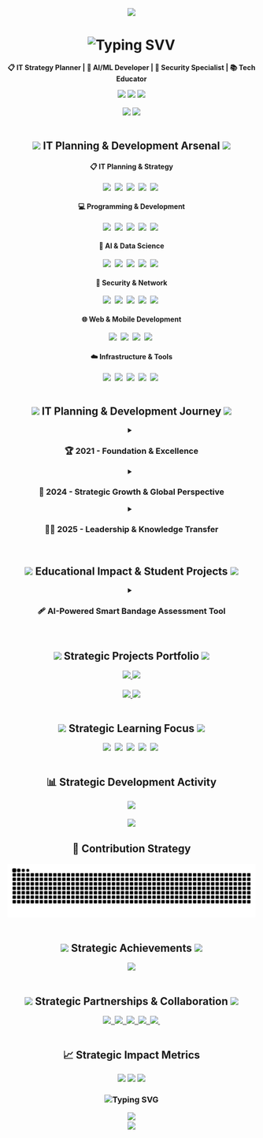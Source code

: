 <!--Header Section-->
<div align="center">
  <img src="https://capsule-render.vercel.app/api?type=waving&color=gradient&customColorList=24&height=280&section=header&text=Sunwook%20Lee%20📋&fontSize=70&fontColor=ffffff&animation=fadeIn" />
</div>

<!--Introduction-->
<div align="center">
  <h1>
    <img src="https://readme-typing-svg.herokuapp.com?font=Fira+Code&size=30&pause=1000&color=00D9FF&center=true&vCenter=true&multiline=true&width=700&height=100&lines=🌟+IT+Planner+%26+Strategic+Developer+🌟;Turning+Vision+into+Reality%2C+Strategy+into+Innovation" alt="Typing SVV" />
  </h1>
  <p>
    <strong>📋 IT Strategy Planner | 🚀 AI/ML Developer | 🔐 Security Specialist | 📚 Tech Educator</strong>
  </p>
  
  <img src="https://img.shields.io/badge/Location-South%20Korea-blue?style=flat-square&logo=google-maps" />
  <img src="https://img.shields.io/badge/Focus-IT%20Strategy%20%26%20Planning-brightgreen?style=flat-square" />
  <img src="https://img.shields.io/badge/Status-Open%20to%20Strategic%20Projects-yellow?style=flat-square" />
</div>

<br>

<!--GitHub Stats-->
<div align="center">
  <img src="https://github-readme-stats.vercel.app/api?username=SUNWOOKLEE04&show_icons=true&theme=tokyonight&hide_border=true&include_all_commits=true&count_private=true" />
  <img src="https://github-readme-streak-stats.herokuapp.com/?user=SUNWOOKLEE04&theme=tokyonight&hide_border=true" />
</div>

<br>

<!--Tech Stack-->
<h2 align="center">
  <img src="https://media.giphy.com/media/iY8CRBdQXODJSCERIr/giphy.gif" width="35">
  IT Planning & Development Arsenal
  <img src="https://media.giphy.com/media/iY8CRBdQXODJSCERIr/giphy.gif" width="35">
</h2>

<div align="center">
  <h4>📋 IT Planning & Strategy</h4>
  <img src="https://img.shields.io/badge/IT%20Strategy-9932CC?style=for-the-badge&logo=strategy&logoColor=white" />&nbsp
  <img src="https://img.shields.io/badge/Project%20Management-FF9500?style=for-the-badge&logo=trello&logoColor=white" />&nbsp
  <img src="https://img.shields.io/badge/System%20Architecture-4169E1?style=for-the-badge&logo=diagramsdotnet&logoColor=white" />&nbsp
  <img src="https://img.shields.io/badge/Requirements%20Analysis-32CD32?style=for-the-badge&logo=microsoftword&logoColor=white" />&nbsp
  <img src="https://img.shields.io/badge/Technical%20Documentation-FF4500?style=for-the-badge&logo=markdown&logoColor=white" />&nbsp
</div>

<div align="center">
  <h4>💻 Programming & Development</h4>
  <img src="https://img.shields.io/badge/Python-3776AB?style=for-the-badge&logo=python&logoColor=white" />&nbsp
  <img src="https://img.shields.io/badge/JavaScript-F7DF1E?style=for-the-badge&logo=javascript&logoColor=black" />&nbsp
  <img src="https://img.shields.io/badge/SQL-336791?style=for-the-badge&logo=postgresql&logoColor=white" />&nbsp
  <img src="https://img.shields.io/badge/Pine%20Script-00B453?style=for-the-badge&logo=tradingview&logoColor=white" />&nbsp
  <img src="https://img.shields.io/badge/Dart-0175C2?style=for-the-badge&logo=dart&logoColor=white" />&nbsp
</div>

<div align="center">
  <h4>🧠 AI & Data Science</h4>
  <img src="https://img.shields.io/badge/TensorFlow-FF6F00.svg?style=for-the-badge&logo=TensorFlow&logoColor=white" />&nbsp
  <img src="https://img.shields.io/badge/PyTorch-EE4C2C?style=for-the-badge&logo=pytorch&logoColor=white" />&nbsp
  <img src="https://img.shields.io/badge/pandas-150458.svg?style=for-the-badge&logo=pandas&logoColor=white" />&nbsp
  <img src="https://img.shields.io/badge/numpy-013243.svg?style=for-the-badge&logo=numpy&logoColor=white" />&nbsp
  <img src="https://img.shields.io/badge/OpenCV-5C3EE8?style=for-the-badge&logo=OpenCV&logoColor=white" />&nbsp
</div>

<div align="center">
  <h4>🔐 Security & Network</h4>
  <img src="https://img.shields.io/badge/CCNA-1BA0D7?style=for-the-badge&logo=cisco&logoColor=white" />&nbsp
  <img src="https://img.shields.io/badge/CCNP-0052CC?style=for-the-badge&logo=cisco&logoColor=white" />&nbsp
  <img src="https://img.shields.io/badge/Reverse%20Engineering-FF0000?style=for-the-badge&logo=hackthebox&logoColor=white" />&nbsp
  <img src="https://img.shields.io/badge/Network%20Security-FF6B35?style=for-the-badge&logo=pfsense&logoColor=white" />&nbsp
  <img src="https://img.shields.io/badge/System%20Forensics-800080?style=for-the-badge&logo=wireshark&logoColor=white" />&nbsp
</div>

<div align="center">
  <h4>🌐 Web & Mobile Development</h4>
  <img src="https://img.shields.io/badge/Django-092E20?style=for-the-badge&logo=django&logoColor=white" />&nbsp
  <img src="https://img.shields.io/badge/React-61DAFB?style=for-the-badge&logo=react&logoColor=black" />&nbsp
  <img src="https://img.shields.io/badge/Flutter-02569B?style=for-the-badge&logo=flutter&logoColor=white" />&nbsp
  <img src="https://img.shields.io/badge/FastAPI-009688?style=for-the-badge&logo=fastapi&logoColor=white" />&nbsp
</div>

<div align="center">
  <h4>☁️ Infrastructure & Tools</h4>
  <img src="https://img.shields.io/badge/AWS-232F3E?style=for-the-badge&logo=amazon-aws&logoColor=white" />&nbsp
  <img src="https://img.shields.io/badge/Azure-0078D4?style=for-the-badge&logo=microsoft-azure&logoColor=white" />&nbsp
  <img src="https://img.shields.io/badge/Linux-FCC624?style=for-the-badge&logo=linux&logoColor=black" />&nbsp
  <img src="https://img.shields.io/badge/Git-F05032?style=for-the-badge&logo=git&logoColor=white" />&nbsp
  <img src="https://img.shields.io/badge/Notion-000000?style=for-the-badge&logo=notion&logoColor=white" />&nbsp
</div>

<br>

<!--Professional Journey-->
<h2 align="center">
  <img src="https://media.giphy.com/media/VgCDAzcKvsR6OM0uWg/giphy.gif" width="50">
  IT Planning & Development Journey
  <img src="https://media.giphy.com/media/VgCDAzcKvsR6OM0uWg/giphy.gif" width="50">
</h2>

<div align="center">
  <details>
    <summary><h3>🏆 2021 - Foundation & Excellence</h3></summary>
    <br>
    <table>
      <tr>
        <td align="center" width="350">
          <img src="https://img.shields.io/badge/🏆_Busan_AI_Competition-Strategic%20Planning%20Excellence-FF6B6B?style=for-the-badge" />
        </td>
        <td align="left">
          <strong>Busan AI Competition - Future Education Director's Award</strong><br>
          • <strong>Role:</strong> Technical Strategy & AI Implementation Planning<br>
          • <strong>Achievement:</strong> Strategic approach to AI problem-solving<br>
          • <strong>Impact:</strong> Bridging technical and business requirements<br>
          • <strong>Skills:</strong> Strategic Planning, AI Architecture Design
        </td>
      </tr>
      <tr>
        <td align="center">
          <img src="https://img.shields.io/badge/🎨_ICT_Convergence_Hackathon-Design%20%26%20Strategy-4ECDC4?style=for-the-badge" />
        </td>
        <td align="left">
          <strong>6th ICT Convergence Hackathon - Design Excellence</strong><br>
          • <strong>Role:</strong> UX Strategy & Technical Planning<br>
          • <strong>Innovation:</strong> User-centered design strategy<br>
          • <strong>Leadership:</strong> Cross-functional team coordination<br>
          • <strong>Skills:</strong> Design Strategy, Team Leadership
        </td>
      </tr>
      <tr>
        <td align="center">
          <img src="https://img.shields.io/badge/⚽_Sports_Data_Strategy-Analytics%20Planning-45B7D1?style=for-the-badge" />
        </td>
        <td align="left">
          <strong>Sports Data Utilization Competition</strong><br>
          • <strong>Role:</strong> Data Strategy & Analytics Planning<br>
          • <strong>Approach:</strong> Strategic data architecture design<br>
          • <strong>Output:</strong> Comprehensive analytics roadmap<br>
          • <strong>Skills:</strong> Data Strategy, Business Intelligence Planning
        </td>
      </tr>
    </table>
  </details>

  <details>
    <summary><h3>🚀 2024 - Strategic Growth & Global Perspective</h3></summary>
    <br>
    <table>
      <tr>
        <td align="center" width="350">
          <img src="https://img.shields.io/badge/🏢_CAHLP_Company-IT%20Strategy%20Lead-FF9FF3?style=for-the-badge" />
        </td>
        <td align="left">
          <strong>CAHLP Company - IT Strategy & Planning</strong><br>
          • <strong>Role:</strong> IT Strategy Development & Implementation<br>
          • <strong>Responsibility:</strong> Technology roadmap planning<br>
          • <strong>Achievement:</strong> Enhanced organizational IT capabilities<br>
          • <strong>Skills:</strong> Strategic Planning, Technology Assessment
        </td>
      </tr>
      <tr>
        <td align="center">
          <img src="https://img.shields.io/badge/🌏_CEBU_LCIC-Global%20IT%20Perspective-F9CA24?style=for-the-badge" />
        </td>
        <td align="left">
          <strong>CEBU LCIC University - International Experience</strong><br>
          • <strong>Duration:</strong> July 2024 ~ August 2024<br>
          • <strong>Focus:</strong> Global IT trends & cross-cultural communication<br>
          • <strong>Growth:</strong> International IT market understanding<br>
          • <strong>Skills:</strong> Global Strategy, Cultural Intelligence
        </td>
      </tr>
      <tr>
        <td align="center">
          <img src="https://img.shields.io/badge/💻_K--ICT_Week-Tech%20Strategy%20Showcase-6C5CE7?style=for-the-badge" />
        </td>
        <td align="left">
          <strong>K-ICT Week in Busan / IT EXPO</strong><br>
          • <strong>Role:</strong> Technology strategy presentation & networking<br>
          • <strong>Impact:</strong> IT trend analysis and strategic insights sharing<br>
          • <strong>Achievement:</strong> Industry relationship building<br>
          • <strong>Skills:</strong> Strategic Communication, Industry Analysis
        </td>
      </tr>
    </table>
  </details>

  <details>
    <summary><h3>👨‍🏫 2025 - Leadership & Knowledge Transfer</h3></summary>
    <br>
    <table>
      <tr>
        <td align="center" width="350">
          <img src="https://img.shields.io/badge/🤖_Robotics&Coding_Club-Tech%20Education%20Strategist-6BCF7F?style=for-the-badge" />
        </td>
        <td align="left">
          <strong>Robotics & Coding Club - Educational Strategy Lead</strong><br>
          • <strong>Position:</strong> Coding Instructor & Curriculum Strategist (2025~)<br>
          • <strong>Mission:</strong> Next-gen tech talent development strategy<br>
          • <strong>Approach:</strong> Strategic educational methodology design<br>
          • <strong>Skills:</strong> Educational Strategy, Talent Development Planning
        </td>
      </tr>
    </table>
  </details>
</div>

<br>

<!--Educational Projects Section-->
<h2 align="center">
  <img src="https://media.giphy.com/media/LaVp0AyqR5bGsC5Cbm/giphy.gif" width="50">
  Educational Impact & Student Projects
  <img src="https://media.giphy.com/media/LaVp0AyqR5bGsC5Cbm/giphy.gif" width="50">
</h2>

<div align="center">
  <details>
    <summary><h3>🩹 AI-Powered Smart Bandage Assessment Tool</h3></summary>
    <br>
    <table>
      <tr>
        <td align="center" width="350">
          <img src="https://img.shields.io/badge/🩹_AI_Smart_Bandage-Healthcare%20Innovation-brightgreen?style=for-the-badge" />
        </td>
        <td align="left">
          <strong>AI-Powered Smart Bandage Assessment Tool</strong><br>
          • <strong>Period:</strong> April 14-21, 2025 (7-day intensive sprint)<br>
          • <strong>Type:</strong> 1:1 Educational mentoring with pre-med student<br>
          • <strong>Innovation:</strong> QR-coded bandage packaging + AI web platform<br>
          • <strong>Tech Stack:</strong> Python Flask, Google Gemini Vision API, HTML/CSS/JS<br>
          • <strong>Repository:</strong> <a href="https://github.com/SUNWOOKLEE04/AI-education-projects/tree/main/ai-wound-assessment-tool">ai-wound-assessment-tool</a>
        </td>
      </tr>
      <tr>
        <td align="center">
          <img src="https://img.shields.io/badge/📖_Educational_Impact-Knowledge%20Transfer-blue?style=for-the-badge" />
        </td>
        <td align="left">
          <strong>Learning Outcomes & Mentoring Impact</strong><br>
          • <strong>Methodology:</strong> Hands-on project-based learning approach<br>
          • <strong>Student Growth:</strong> From concept to working prototype with presentation<br>
          • <strong>Skills Developed:</strong> AI integration, web development, product thinking<br>
          • <strong>Real-world Application:</strong> Physical product + digital solution integration<br>
          • <strong>Educational Value:</strong> Bridging healthcare and technology sectors<br>
          • <strong>Timeline Success:</strong> Complete solution in 7-day sprint format
        </td>
      </tr>
    </table>
  </details>
</div>



<br>

<!--Strategic Projects Portfolio-->
<h2 align="center">
  <img src="https://media.giphy.com/media/L8K62iTDkzGX6/giphy.gif" width="50">
  Strategic Projects Portfolio
  <img src="https://media.giphy.com/media/L8K62iTDkzGX6/giphy.gif" width="50">
</h2>

<div align="center">
  <a href="https://github.com/SUNWOOKLEE04/robotics-education-projects">
    <img src="https://github-readme-stats.vercel.app/api/pin/?username=SUNWOOKLEE04&repo=robotics-education-projects&theme=tokyonight&hide_border=true" />
  </a>
  <a href="https://github.com/SUNWOOKLEE04/student-coding-curriculum">
    <img src="https://github-readme-stats.vercel.app/api/pin/?username=SUNWOOKLEE04&repo=student-coding-curriculum&theme=tokyonight&hide_border=true" />
  </a>
</div>

<div align="center" style="margin-top: 20px;">
  <a href="https://github.com/SUNWOOKLEE04/it-strategy-framework">
    <img src="https://github-readme-stats.vercel.app/api/pin/?username=SUNWOOKLEE04&repo=it-strategy-framework&theme=tokyonight&hide_border=true" />
  </a>
  <a href="https://github.com/SUNWOOKLEE04/ai-planning-toolkit">
    <img src="https://github-readme-stats.vercel.app/api/pin/?username=SUNWOOKLEE04&repo=ai-planning-toolkit&theme=tokyonight&hide_border=true" />
  </a>
</div>

<br>

<!--Currently Mastering-->
<h2 align="center">
  <img src="https://media.giphy.com/media/WUlplcMpOCEmTGBtBW/giphy.gif" width="35">
  Strategic Learning Focus
  <img src="https://media.giphy.com/media/WUlplcMpOCEmTGBtBW/giphy.gif" width="35">
</h2>
<div align="center">
  <img src="https://img.shields.io/badge/IT%20Governance-9932CC?style=for-the-badge&logo=strategy&logoColor=white" />&nbsp
  <img src="https://img.shields.io/badge/CCNP%20Enterprise-0052CC?style=for-the-badge&logo=cisco&logoColor=white" />&nbsp
  <img src="https://img.shields.io/badge/Enterprise%20Architecture-4169E1?style=for-the-badge&logo=archlinux&logoColor=white" />&nbsp
  <img src="https://img.shields.io/badge/Digital%20Transformation-FF6F00?style=for-the-badge&logo=digitalocean&logoColor=white" />&nbsp
  <img src="https://img.shields.io/badge/Strategic%20AI%20Planning-00D9FF?style=for-the-badge&logo=openai&logoColor=white" />&nbsp
</div>

<br>

<!--Activity Graph-->
<div align="center">
  <h2>📊 Strategic Development Activity</h2>
  <img src="https://github-readme-activity-graph.vercel.app/graph?username=SUNWOOKLEE04&theme=tokyo-night&hide_border=true&bg_color=1a1b27&color=70a5fd&line=bf91f3&point=38bdae&area=true" />
</div>

<br>

<!--Languages & Contribution Snake-->
<div align="center">
  <img src="https://github-readme-stats.vercel.app/api/top-langs/?username=SUNWOOKLEE04&layout=compact&theme=tokyonight&hide_border=true&langs_count=8" />
</div>

<div align="center">
  <h2>🐍 Contribution Strategy</h2>
  <picture>
    <source media="(prefers-color-scheme: dark)" srcset="https://raw.githubusercontent.com/SUNWOOKLEE04/SUNWOOKLEE04/output/github-contribution-grid-snake-dark.svg">
    <source media="(prefers-color-scheme: light)" srcset="https://raw.githubusercontent.com/SUNWOOKLEE04/SUNWOOKLEE04/output/github-contribution-grid-snake.svg">
    <img alt="github contribution grid snake animation" src="https://raw.githubusercontent.com/SUNWOOKLEE04/SUNWOOKLEE04/output/github-contribution-grid-snake.svg">
  </picture>
</div>

<br>

<!--Achievements-->
<h2 align="center">
  <img src="https://media.giphy.com/media/3o7qDVHln5s9aZqs2k/giphy.gif" width="50">
  Strategic Achievements
  <img src="https://media.giphy.com/media/3o7qDVHln5s9aZqs2k/giphy.gif" width="50">
</h2>

<div align="center">
  <img src="https://github-profile-trophy.vercel.app/?username=SUNWOOKLEE04&theme=tokyonight&column=4&margin-w=15&margin-h=15&no-bg=true&no-frame=true" />
</div>

<br>

<!--Connect-->
<h2 align="center">
  <img src="https://media.giphy.com/media/LnQjpWaON8nhr21vNW/giphy.gif" width="60">
  Strategic Partnerships & Collaboration
  <img src="https://media.giphy.com/media/LnQjpWaON8nhr21vNW/giphy.gif" width="60">
</h2>

<div align="center">
  <a href="mailto:developsun04@gmail.com">
    <img src="https://img.shields.io/badge/Email-D14836?style=for-the-badge&logo=gmail&logoColor=white&label=Strategic%20Discussions"/>&nbsp
  </a>
  <a href="https://www.linkedin.com/in/sunwook-lee-07b802367">
    <img src="https://img.shields.io/badge/LinkedIn-0077B5?style=for-the-badge&logo=linkedin&logoColor=white&label=Professional%20Network"/>&nbsp
  </a>
  <a href="https://www.instagram.com/sunwook.dev/">
    <img src="https://img.shields.io/badge/Instagram-E4405F?style=for-the-badge&logo=instagram&logoColor=white&label=Tech%20Insights"/>&nbsp
  </a>
  <a href="https://x.com/Sunwook_dev">
    <img src="https://img.shields.io/badge/X-000000?style=for-the-badge&logo=x&logoColor=white&label=Tech%20Thoughts"/>&nbsp
  </a>
  <a href="https://github.com/SUNWOOKLEE04">
    <img src="https://img.shields.io/badge/GitHub-100000?style=for-the-badge&logo=github&logoColor=white&label=Strategic%20Projects"/>&nbsp
  </a>
</div>

<br>

<!--Fun Stats-->
<div align="center">
  <h2>📈 Strategic Impact Metrics</h2>
  <img src="https://komarev.com/ghpvc/?username=SUNWOOKLEE04&style=for-the-badge&color=blueviolet&label=STRATEGIC+VIEWS" />
  <img src="https://img.shields.io/github/followers/SUNWOOKLEE04?style=for-the-badge&color=blue&label=NETWORK+SIZE" />
  <img src="https://img.shields.io/github/stars/SUNWOOKLEE04?style=for-the-badge&color=yellow&label=PROJECT+IMPACT" />
</div>

<div align="center">
  <h3>
    <img src="https://readme-typing-svg.herokuapp.com?font=Fira+Code&size=20&pause=3000&color=00D9FF&center=true&vCenter=true&width=800&lines=Strategic+thinking+meets+technical+excellence!+📋;Let's+plan+the+future+of+technology+together!+🚀;Open+to+strategic+partnerships+and+IT+planning+projects+💡" alt="Typing SVG" />
  </h3>
</div>

<!--Quote-->
<div align="center">
  <img src="https://quotes-github-readme.vercel.app/api?type=horizontal&theme=tokyonight" />
</div>

<!--Footer-->
<div align="center">
  <img src="https://capsule-render.vercel.app/api?type=waving&color=gradient&customColorList=24&height=100&section="footer" />
</div>
